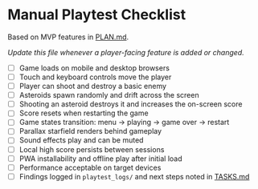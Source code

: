 # Manual Playtest Checklist

Based on MVP features in [PLAN.md](PLAN.md).

_Update this file whenever a player-facing feature is added or changed._

- [ ] Game loads on mobile and desktop browsers
- [ ] Touch and keyboard controls move the player
- [ ] Player can shoot and destroy a basic enemy
- [ ] Asteroids spawn randomly and drift across the screen
- [ ] Shooting an asteroid destroys it and increases the on-screen score
- [ ] Score resets when restarting the game
- [ ] Game states transition: menu → playing → game over → restart
- [ ] Parallax starfield renders behind gameplay
- [ ] Sound effects play and can be muted
- [ ] Local high score persists between sessions
- [ ] PWA installability and offline play after initial load
- [ ] Performance acceptable on target devices
- [ ] Findings logged in `playtest_logs/` and next steps noted in [TASKS.md](TASKS.md)

